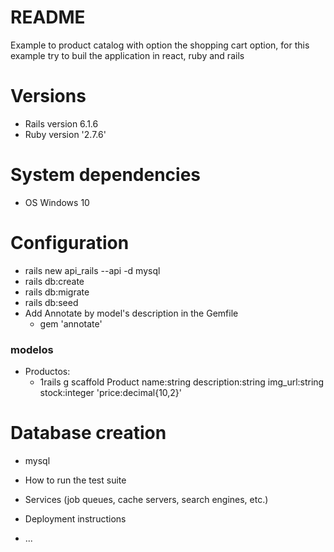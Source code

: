 # README

Example to product catalog with option the shopping cart option, for this example try to buil the application in react, ruby and rails 

# Versions
* Rails version 6.1.6
* Ruby version '2.7.6'

# System dependencies
* OS Windows 10 

# Configuration
* rails new api_rails --api -d mysql
* rails db:create
* rails db:migrate
* rails db:seed
* Add Annotate by model's description in the Gemfile
    - gem 'annotate'

### modelos
* Productos:
    - 1rails g scaffold Product name:string description:string img_url:string stock:integer 'price:decimal{10,2}'
# Database creation
* mysql




* How to run the test suite

* Services (job queues, cache servers, search engines, etc.)

* Deployment instructions

* ...
